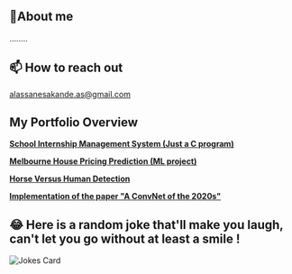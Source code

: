 ## 👀About me 
........
## 📫 How to reach out
alassanesakande.as@gmail.com

## My Portfolio Overview
[**School Internship Management System (Just a C program)**](https://github.com/AlassaneSakande/School-Internship-Management-sytem)

[**Melbourne House Pricing Prediction (ML project)**](https://github.com/AlassaneSakande/Melbourne-House-Price-Prediction)

[**Horse Versus Human Detection**](https://github.com/AlassaneSakande/Horse-vs-Human)

[**Implementation of the paper "A ConvNet of the 2020s"**](https://github.com/AlassaneSakande/A-ConvNet-of-2020s)

## 😂 Here is a random joke that'll make you laugh, can't let you go without at least a smile !
![Jokes Card](https://readme-jokes.vercel.app/api) 

<!---
AlassaneSakande/AlassaneSakande is a ✨ special ✨ repository because its `README.md` (this file) appears on your GitHub profile.
You can click the Preview link to take a look at your changes.
--->
